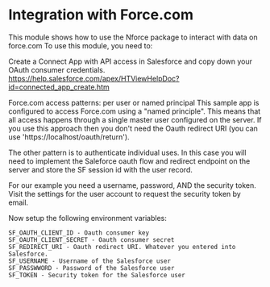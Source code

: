 # Integration with Force.com

This module shows how to use the Nforce package to interact with data on force.com
To use this module, you need to:

Create a Connect App with API access in Salesforce and copy down your OAuth consumer credentials.
   https://help.salesforce.com/apex/HTViewHelpDoc?id=connected_app_create.htm

Force.com access patterns: per user or named principal
This sample app is configured to access Force.com using a "named principle". This means that all
access happens through a single master user configured on the server. If you use this approach
then you don't need the Oauth redirect URI (you can use 'https://localhost/oauth/return').

The other pattern is to authenticate individual uses. In this case you will need to implement
the Saleforce oauth flow and redirect endpoint on the server and store the SF session id with 
the user record.

For our example you need a username, password, AND the security token. Visit the settings for
the user account to request the security token by email. 

Now setup the following environment variables:

    SF_OAUTH_CLIENT_ID - Oauth consumer key
    SF_OAUTH_CLIENT_SECRET - Oauth consumer secret
    SF_REDIRECT_URI - Oauth redirect URI. Whatever you entered into Salesforce.
    SF_USERNAME - Username of the Salesforce user
    SF_PASSWWORD - Password of the Salesforce user
    SF_TOKEN - Security token for the Salesforce user

